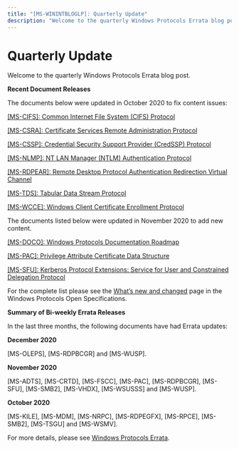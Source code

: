 ```yaml
---
title: "[MS-WININTBLOGLP]: Quarterly Update"
description: "Welcome to the quarterly Windows Protocols Errata blog post.  Recent Document Releases  The documents below were updated in October 2020 to fix"
---
```


# Quarterly Update

<p> </p>
<p>Welcome to the quarterly Windows Protocols Errata blog post.</p>

<p><b>Recent Document Releases</b></p>

<p>The documents below were updated in October 2020 to fix
content issues:</p>

<p><span><a href="https://learn.microsoft.com/openspecs/windows_protocols/ms-cifs/d416ff7c-c536-406e-a951-4f04b2fd1d2b">[MS-CIFS]:
Common Internet File System (CIFS) Protocol</a></span></p>

<p><span><a href="https://learn.microsoft.com/openspecs/windows_protocols/ms-csra/40e74714-14bf-4f97-a264-35efbd63a813">[MS-CSRA]:
Certificate Services Remote Administration Protocol</a></span></p>

<p><span><a href="https://learn.microsoft.com/openspecs/windows_protocols/ms-cssp/85f57821-40bb-46aa-bfcb-ba9590b8fc30">[MS-CSSP]:
Credential Security Support Provider (CredSSP) Protocol</a></span></p>

<p><span><a href="https://learn.microsoft.com/openspecs/windows_protocols/ms-nlmp/b38c36ed-2804-4868-a9ff-8dd3182128e4">[MS-NLMP]:
NT LAN Manager (NTLM) Authentication Protocol</a></span></p>

<p><span><a href="https://learn.microsoft.com/openspecs/windows_protocols/ms-rdpear/a32e17ec-5869-4fad-bdae-d35f342fcb6f">[MS-RDPEAR]:
Remote Desktop Protocol Authentication Redirection Virtual Channel</a></span></p>

<p><span><a href="https://learn.microsoft.com/openspecs/windows_protocols/ms-tds/b46a581a-39de-4745-b076-ec4dbb7d13ec">[MS-TDS]:
Tabular Data Stream Protocol</a></span></p>

<p><span><a href="https://learn.microsoft.com/openspecs/windows_protocols/ms-wcce/446a0fca-7f27-4436-965d-191635518466">[MS-WCCE]:
Windows Client Certificate Enrollment Protocol</a></span></p>

<p>The documents listed below were updated in November 2020 to
add new content.</p>

<p><span><a href="https://learn.microsoft.com/openspecs/windows_protocols/ms-doco/3d3a2a04-3e90-4fc1-877c-6a674202b7ee">[MS-DOCO]:
Windows Protocols Documentation Roadmap</a></span></p>

<p><span><a href="https://learn.microsoft.com/openspecs/windows_protocols/ms-pac/166d8064-c863-41e1-9c23-edaaa5f36962">[MS-PAC]:
Privilege Attribute Certificate Data Structure</a></span></p>

<p><span><a href="https://learn.microsoft.com/openspecs/windows_protocols/ms-sfu/3bff5864-8135-400e-bdd9-33b552051d94">[MS-SFU]:
Kerberos Protocol Extensions: Service for User and Constrained Delegation
Protocol</a></span></p>

<p>For the complete list please see the <span><a href="https://learn.microsoft.com/openspecs/windows_protocols/MS-WINPROTLP/e168a474-7de2-421c-b460-91adf87692a3">What’s
new and changed</a></span> page in the Windows Protocols Open Specifications.</p>

<p><b>Summary of Bi-weekly Errata Releases</b></p>

<p>In the last three months, the following documents have had
Errata updates:</p>

<p><b>December 2020</b></p>

<p>[MS-OLEPS], [MS-RDPBCGR] and [MS-WUSP].</p>

<p><b>November 2020</b></p>

<p>[MS-ADTS], [MS-CRTD], [MS-FSCC], [MS-PAC], [MS-RDPBCGR],
[MS-SFU], [MS-SMB2], [MS-VHDX], [MS-WSUSSS] and [MS-WUSP].</p>

<p><b>October 2020</b></p>

<p>[MS-KILE], [MS-MDM], [MS-NRPC], [MS-RDPEGFX], [MS-RPCE],
[MS-SMB2], [MS-TSGU] and [MS-WSMV].</p>

<p>For more details, please see <span><a href="https://learn.microsoft.com/openspecs/windows_protocols/MS-WINERRATA/314fe022-28ea-4bd9-93ac-7941ecf9ca10">Windows
Protocols Errata</a></span>.</p>


                
